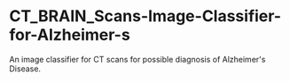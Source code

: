 # CT_BRAIN_Scans-Image-Classifier-for-Alzheimer-s
An image classifier for CT scans for possible diagnosis of Alzheimer's Disease.
